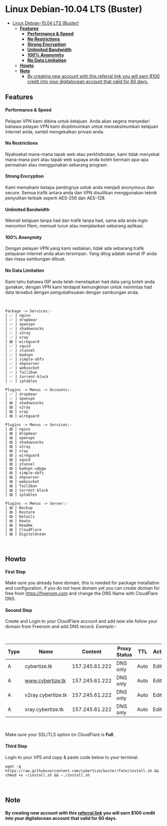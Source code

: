 # Linux Debian-10.04 LTS (Buster)

- [Linux Debian-10.04 LTS (Buster)](#linux-debian-1004-lts-buster)
  - [**Features**](#features)
      - [**Performance & Speed**](#performance--speed)
      - [**No Restrictions**](#no-restrictions)
      - [**Strong Encryption**](#strong-encryption)
      - [**Unlimited Bandwidth**](#unlimited-bandwidth)
      - [**100% Anonymity**](#100-anonymity)
      - [**No Data Limitation**](#no-data-limitation)
  - [**Howto**](#howto)
  - [**Note**](#note)
      - [By creating new account with this referral link you will earn $100 credit into your digitalocean account that valid for 60 days.](#by-creating-new-account-with-this-referral-link-you-will-earn-100-credit-into-your-digitalocean-account-that-valid-for-60-days)

## **Features**

#### **Performance & Speed**
Pelayan VPN kami dibina untuk kelajuan. Anda akan segera menyedari bahawa pelayan VPN kami dioptimumkan untuk memaksimumkan kelajuan internet anda, sambil mengekalkan privasi anda.

#### **No Restrictions**
Nyahsekat mana-mana tapak web atau perkhidmatan, kami tidak menyekat mana-mana port atau tapak web supaya anda boleh bermain apa-apa permainan atau menggunakan sebarang program.

#### **Strong Encryption**
Kami memahami betapa pentingnya untuk anda menjadi anonymous dan secure. Semua trafik antara anda dan VPN disulitkan menggunakan teknik penyulitan terbaik seperti AES-256 dan AES-128.

#### **Unlimited Bandwidth**
Nikmati kelajuan tanpa had dan trafik tanpa had, sama ada anda ingin menonton filem, memuat turun atau menjalankan sebarang aplikasi.

#### **100% Anonymity**
Dengan pelayan VPN yang kami sediakan, tidak ada sebarang trafik pelayaran internet anda akan tersimpan. Yang dilog adalah alamat IP anda dan masa sambungan dibuat.

#### **No Data Limitation**
Kami tahu bahawa ISP anda telah menetapkan had data yang boleh anda gunakan, dengan VPN kami terdapat kemungkinan untuk memintas had data tersebut dengan pengubahsuaian dengan sambungan anda.

<br>

```
Package -> Services:-
[ ✅ ] nginx
[ ✅ ] dropbear
[ ✅ ] openvpn
[ ✅ ] shadowsocks
[ ✅ ] v2ray
[ ✅ ] xray
[ ❎ ] wireguard
[ ✅ ] squid
[ ✅ ] stunnel
[ ✅ ] badvpn
[ ✅ ] simple-obfs
[ ✅ ] ohpserver
[ ✅ ] websocket
[ ✅ ] fail2ban
[ ✅ ] torrent-block
[ ✅ ] iptables
```

```
Plugins -> Menus -> Accounts:-
[ ✅ ] dropbear
[ ✅ ] openvpn
[ ❎ ] shadowsocks
[ ❎ ] v2ray
[ ❎ ] xray
[ ❎ ] wireguard
```

```
Plugins -> Menus -> Services:-
[ ❎ ] nginx
[ ❎ ] dropbear
[ ❎ ] openvpn
[ ❎ ] shadowsocks
[ ❎ ] v2ray
[ ❎ ] xray
[ ❎ ] wireguard
[ ❎ ] squid
[ ❎ ] stunnel
[ ❎ ] badvpn-udpgw
[ ❎ ] simple-obfs
[ ❎ ] ohpserver
[ ❎ ] websocket
[ ❎ ] fail2ban
[ ❎ ] torrent-block
[ ❎ ] iptables
```

```
Plugins -> Menus -> Server:-
[ ❎ ] Backup
[ ❎ ] Restore
[ ❎ ] Details
[ ❎ ] Howto
[ ❎ ] Readme
[ ❎ ] CloudFlare
[ ❎ ] DigitalOcean
```
<br>

## **Howto**

#### **First Step**
Make sure you already have domain, this is needed for package installation and configuration, if you do not have domain yet you can create domian for free from https://freenom.com and change the DNS Name with CloudFlare DNS.

#### **Second Step**
Create and Login to your CloudFlare account and add new site follow your domain from Freenom and add DNS record. *Example:-*

<br>

| Type | Name | Content | Proxy Status | TTL | Action |
| ----- | ---- | ---- | ---- | ---- | ---- |
| A | cybertize.tk | 157.245.61.222 | DNS only | Auto | Edit |
| A | www.cybertize.tk | 157.245.61.222 | DNS only | Auto | Edit |
| A | v2ray.cybertize.tk | 157.245.61.222 | DNS only | Auto | Edit |
| A | xray.cybertize.tk | 157.245.61.222 | DNS only | Auto | Edit |

<br>

Make sure your SSL/TLS option on CloudFlare is **Full**\.

#### **Third Step**
Login to your VPS and copy & paste code below to your terminal.

```
wget -q https://raw.githubusercontent.com/cybertize/buster/fate/install.sh && chmod +x ~/install.sh && ~./install.sh
```

<br>

## **Note**

#### By creating new account with this [referral link](https://m.do.co/c/6c18acb9480b) you will earn $100 credit into your digitalocean account that valid for 60 days.
